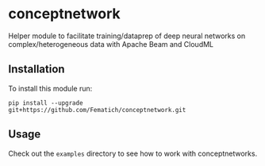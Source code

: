 # conceptnetwork
Helper module to facilitate training/dataprep of deep neural networks on complex/heterogeneous data with Apache Beam and CloudML


Installation
------------
To install this module run:
```
pip install --upgrade git+https://github.com/Fematich/conceptnetwork.git
```

Usage
-----
Check out the `examples` directory to see how to work with conceptnetworks.
